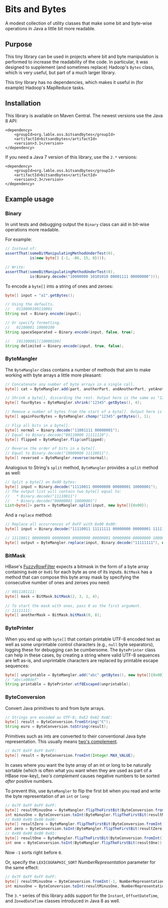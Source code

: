 Bits and Bytes
==============

A modest collection of utility classes that make some bit and byte-wise
operations in Java a little bit more readable.

## Purpose

This tiny library can be used in projects where bit and byte manipulation is
performed to increase the readability of the code. In particular, it was
designed to supplement (and sometimes replace) Hadoop's `Bytes` class, which is
very useful, but part of a much larger library.

This tiny library has no dependencies, which makes it useful in (for example)
Hadoop's MapReduce tasks.

## Installation

This library is available on Maven Central. The newest versions use the Java 8 API:

```
<dependency>
    <groupId>org.lable.oss.bitsandbytes</groupId>
    <artifactId>bitsandbytes</artifactId>
    <version>3.1</version>
</dependency>
```

If you need a Java 7 version of this library, use the `2.*` versions:

```
<dependency>
    <groupId>org.lable.oss.bitsandbytes</groupId>
    <artifactId>bitsandbytes</artifactId>
    <version>2.3</version>
</dependency>
```

## Example usage

### Binary

In unit tests and debugging output the `Binary` class can aid in bit-wise operations more readable.

For example:

```java
// Instead of:
assertThat(someBitManipulatingMethodUnderTest(0),
           is(new byte[] {-1, -86, 15, 0})));

// Write:
assertThat(someBitManipulatingMethodUnderTest(0),
           is(Binary.decode("10000000 10101010 00001111 00000000")));
```

To encode a `byte[]` into a string of ones and zeroes:

```java
byte[] input = "a1".getBytes();

// Using the defaults.
//   0110000100110001
String out = Binary.encode(input);

// Or specify formatting.
//   01100001 10000100
String spaceSeparated = Binary.encode(input, false, true);

//   [01100001][10000100]
String delimited = Binary.encode(input, true, false);
```

### ByteMangler

The `ByteMangler` class contains a number of methods that aim to make working
with byte arrays a little more pleasant:

```java
// Concatenate any number of byte arrays in a single call.
byte[] cat = ByteMangler.add(part, anotherPart, andAnotherPart, yetAnotherPart);

// Shrink a byte[], discarding the rest. Output here is the same as "1234".getBytes().
byte[] fourBytes = ByteMangler.shrink("12345".getBytes(), 4);

// Remove a number of bytes from the start of a byte[]. Output here is the same as "2345".getBytes().
byte[] againFourBytes = ByteMangler.chomp("12345".getBytes(), 1);

// Flip all bits in a byte[].
byte[] normal = Binary.decode("11001111 00000001");
// Equal to Binary.decode("00110000 11111110").
byte[] flipped = ByteMangler.flip(unflipped);

// Reverse the order of bits in a byte[].
// Equal to Binary.decode("10000000 11110011").
byte[] reversed = ByteMangler.reverse(normal);
```

Analogous to String's `split` method, `ByteMangler` provides a `split` method as well:

```java
// Split a byte[] on 0x00 bytes:
byte[] input = Binary.decode("11110011 00000000 00000001 10000001");
// The output list will contain two byte[] equal to:
//   * Binary.decode("11110011")
//   * Binary.decode("00000001 10000001")
List<byte[]> parts = ByteMangler.split(input, new byte[]{0x00});
```

And a `replace` method:

```java
// Replace all occurrences of 0xFF with 0x00 0x00:
byte[] input = Binary.decode("11110011 11111111 00000000 00000001 11111111 10000001");

// 11110011 00000000 00000000 00000000 00000001 00000000 00000000 10000001.
byte[] output = ByteMangler.replace(input, Binary.decode("11111111"), new byte[]{0, 0});


```

### BitMask

HBase's
[FuzzyRowFilter](https://hbase.apache.org/apidocs/org/apache/hadoop/hbase/filter/FuzzyRowFilter.html)
expects a bitmask in the form of a byte array containing `0x00` or `0x01` for
each byte as one of its inputs. `BitMask` has a method that can compose this
byte array mask by specifying the consecutive number of ones and zeroes you
need:
 
```java
// 0011101111:
byte[] mask = BitMask.bitMask(2, 3, 1, 4);
 
// To start the mask with ones, pass 0 as the first argument.
// 11111111:
byte[] anotherMask = BitMask.bitMask(0, 8);
```

### BytePrinter

When you end up with `byte[]` that contain printable UTF-8 encoded text as well as 
some unprintable control characters (e.g., `null` byte separators), logging these
for debugging can be cumbersome. The `BytePrinter` class can help in these cases, 
by creating a string where valid UTF-8 sequences are left as-is, and unprintable
characters are replaced by printable escape sequences:
 
```java
byte[] unprintable = ByteMangler.add("abc".getBytes(), new byte[]{0x00}, "def".getBytes());
// "abc\x00def"
String printable = BytePrinter.utf8Escaped(unprintable);
```

### ByteConversion

Convert Java primitives to and from byte arrays.

```java
// Strings are encoded as UTF-8; 0xE2 0x82 0xAC:
byte[] result = ByteConversion.fromString("€");
String euro = ByteConversion.toString(result);
```

Primitives such as ints are converted to their conventional Java byte
representation. This usually means [two's
complement](https://en.wikipedia.org/wiki/Two's_complement).

```java
// 0x7F 0xFF 0xFF 0xFF:
byte[] result = ByteConversion.fromInt(Integer.MAX_VALUE);
```

In cases where you want the byte array of an int or long to be naturally
sortable (which is often what you want when they are used as part of a HBase
row-key), *two's complement* causes negative numbers to be sorted *after*
positive numbers.

To prevent this, use `ByteMangler` to flip the first bit when you read and 
write the byte representation of an `int` or `long`:

```java
// 0x7F 0xFF 0xFF 0xFF:
byte[] resultMinusOne = ByteMangler.flipTheFirstBit(ByteConversion.fromInt(-1));
int minusOne = ByteConversion.toInt(ByteMangler.flipTheFirstBit(resultMinusOne));
// 0x80 0x00 0x00 0x00:
byte[] resultZero = ByteMangler.flipTheFirstBit(ByteConversion.fromInt(0));
int zero = ByteConversion.toInt(ByteMangler.flipTheFirstBit(resultZero));
// 0x80 0x00 0x00 0x01:
byte[] resultOne = ByteMangler.flipTheFirstBit(ByteConversion.fromInt(1));
int one = ByteConversion.toInt(ByteMangler.flipTheFirstBit(resultOne));
```

Now `-1` sorts right before `0`.

Or, specify the `LEXICOGRAPHIC_SORT` *NumberRepresentation* parameter for the same effect:

```java
// 0x7F 0xFF 0xFF 0xFF:
byte[] resultMinusOne = ByteConversion.fromInt(-1, NumberRepresentation.LEXICOGRAPHIC_SORT);
int minusOne = ByteConversion.toInt(resultMinusOne, NumberRepresentation.LEXICOGRAPHIC_SORT);
```

The `3.*` series of this library adds support for the `Instant`,
`OffsetDateTime`, and `ZonedDateTime` classes introduced in Java 8 as well.
